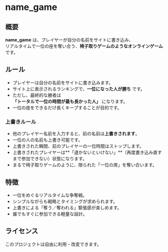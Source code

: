 # name_game

## 概要
**name_game** は、プレイヤーが自分の名前をサイトに書き込み、  
リアルタイムで一位の座を奪い合う、**椅子取りゲームのようなオンラインゲーム**です。

## ルール
- プレイヤーは自分の名前をサイトに書き込みます。  
- サイト上に表示されるランキングで、**一位になった人が勝ち** です。  
- ただし、最終的な勝者は  
  **「トータルで一位の時間が最も長かった人」** になります。  
- 一位の座をできるだけ長くキープすることが目的です。  

### 上書きルール
- 他のプレイヤー名前を入力すると、前の名前は**上書きされます**。  
- 一位の人の名前も上書き可能です。  
- 上書きされた瞬間、前のプレイヤーの一位時間はストップします。  
- 上書きされたプレイヤーは**「退かないといけない」**（再度書き込み直すまで参加できない）状態になります。  
- まるで椅子取りゲームのように、限られた「一位の席」を奪い合います。

## 特徴
- 一位をめぐるリアルタイムな争奪戦。  
- シンプルながらも戦略とタイミングが求められます。  
- 上書きによる「奪う／奪われる」緊張感が楽しめます。  
- 誰でもすぐに参加できる軽量な設計。

## ライセンス
このプロジェクトは自由に利用・改変できます。
